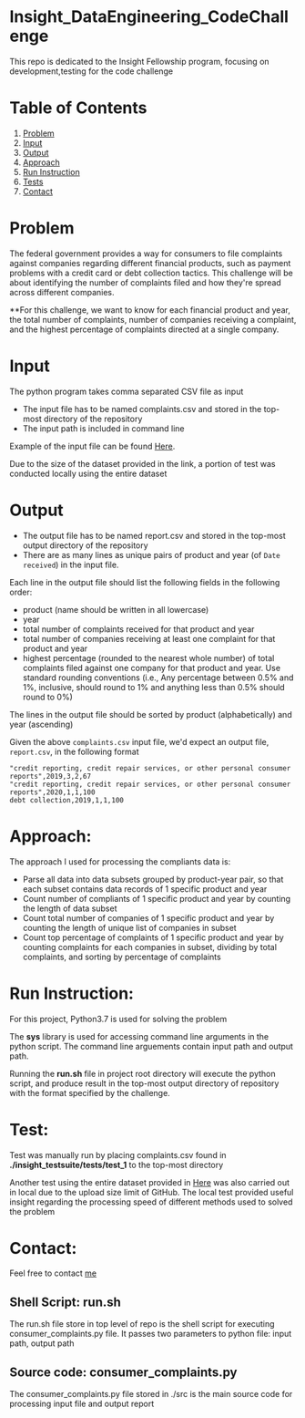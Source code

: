 # Insight_DataEngineering_CodeChallenge
This repo is dedicated to the Insight Fellowship program, focusing on development,testing for the code challenge

# Table of Contents
1. [Problem](README.md#Problem)
2. [Input](README.md#Input)
3. [Output](README.md#Output)
4. [Approach](README.md#Approach)
5. [Run Instruction](README.md#Run-Instruction)
6. [Tests](README.md#Tests)
7. [Contact](README.md#Contact)

# Problem
The federal government provides a way for consumers to file complaints against companies regarding different financial products, such as payment problems with a credit card or debt collection tactics. This challenge will be about identifying the number of complaints filed and how they're spread across different companies.

**For this challenge, we want to know for each financial product and year, the total number of complaints, number of companies receiving a complaint, and the highest percentage of complaints directed at a single company.

# Input
The python program takes comma separated CSV file as input
  * The input file has to be named complaints.csv and stored in the top-most directory of the repository
  * The input path is included in command line 

Example of the input file can be found [Here](http://files.consumerfinance.gov/ccdb/complaints.csv.zip).

Due to the size of the dataset provided in the link, a portion of test was conducted locally using the entire dataset


# Output
  * The output file has to be named report.csv and stored in the top-most output directory of the repository
  * There are as many lines as unique pairs of product and year (of `Date received`) in the input file. 

Each line in the output file should list the following fields in the following order:
* product (name should be written in all lowercase)
* year
* total number of complaints received for that product and year
* total number of companies receiving at least one complaint for that product and year
* highest percentage (rounded to the nearest whole number) of total complaints filed against one company for that product and year. Use standard rounding conventions (i.e., Any percentage between 0.5% and 1%, inclusive, should round to 1% and anything less than 0.5% should round to 0%)

The lines in the output file should be sorted by product (alphabetically) and year (ascending)

Given the above `complaints.csv` input file, we'd expect an output file, `report.csv`, in the following format
```
"credit reporting, credit repair services, or other personal consumer reports",2019,3,2,67
"credit reporting, credit repair services, or other personal consumer reports",2020,1,1,100
debt collection,2019,1,1,100
```
# Approach:
The approach I used for processing the compliants data is:
* Parse all data into data subsets grouped by product-year pair, so that each subset contains data records of 1 specific product and year
* Count number of compliants of 1 specific product and year by counting the length of data subset
* Count total number of companies of 1 specific product and year by counting the length of unique list of companies in subset
* Count top percentage of complaints of 1 specific product and year by counting complaints for each companies in subset, dividing by total complaints, and sorting by percentage of complaints

# Run Instruction:
For this project, Python3.7 is used for solving the problem 

The **sys** library is used for accessing command line arguments in the python script. The command line arguements contain input path and output path.

Running the **run.sh** file in project root directory will execute the python script, and produce result in the top-most output directory of repository with the format specified by the challenge.

# Test:
Test was manually run by placing complaints.csv found in **./insight_testsuite/tests/test_1** to the top-most directory

Another test using the entire dataset provided in [Here](http://files.consumerfinance.gov/ccdb/complaints.csv.zip.) was also carried out in local due to the upload size limit of GitHub. The local test provided useful insight regarding the processing speed of different methods used to solved the problem

# Contact:
Feel free to contact [me](https://www.linkedin.com/in/chinghongwu/)

## Shell Script: run.sh 
The run.sh file store in top level of repo is the shell script for executing consumer_complaints.py file. 
It passes two parameters to python file: input path, output path 

## Source code: consumer_complaints.py
The consumer_complaints.py file stored in ./src is the main source code for processing input file and output report



